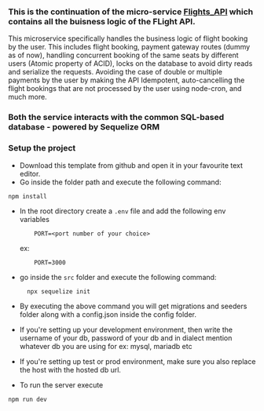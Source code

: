 ### This is the continuation of the micro-service [Flights_API](https://github.com/tanuj-kalonia/Flights_API) which contains all the buisness logic of the FLight API.

This microservice specifically handles the business logic of flight booking by the user. This includes flight booking, payment gateway routes (dummy as of now), handling concurrent booking of the same seats by different users (Atomic property of ACID), locks on the database to avoid dirty reads and serialize the requests. Avoiding the case of double or multiple payments by the user by making the API Idempotent, auto-cancelling the flight bookings that are not processed by the user using node-cron, and much more.

### Both the service interacts with the common SQL-based database - powered by Sequelize ORM

### Setup the project

 - Download this template from github and open it in your favourite text editor. 
 - Go inside the folder path and execute the following command:
  ```
  npm install
  ```
 - In the root directory create a `.env` file and add the following env variables
    ```
        PORT=<port number of your choice>
    ```
    ex: 
    ```
        PORT=3000
    ```
 - go inside the `src` folder and execute the following command:
    ```
      npx sequelize init
    ```
 - By executing the above command you will get migrations and seeders folder along with a config.json inside the config folder. 
 - If you're setting up your development environment, then write the username of your db, password of your db and in dialect mention whatever db you are using for ex: mysql, mariadb etc
 - If you're setting up test or prod environment, make sure you also replace the host with the hosted db url.

 - To run the server execute
 ```
 npm run dev
 ```
